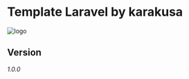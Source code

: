 # Template Laravel by karakusa

![logo](https://user-images.githubusercontent.com/47546757/119471849-a5355280-bd84-11eb-92c4-dffd577e54b6.png)

## Version
*1.0.0*